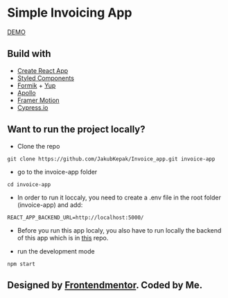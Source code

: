 # Simple Invoicing App

[DEMO](https://focused-stonebraker-2ab63c.netlify.app)

## Build with
- [Create React App](https://create-react-app.dev/)
- [Styled Components](https://styled-components.com/)
- [Formik](https://formik.org/) + [Yup](https://www.npmjs.com/package/yup)
- [Apollo](https://www.apollographql.com/)
- [Framer Motion](https://www.framer.com/motion/)
- [Cypress.io](https://www.cypress.io/)

## Want to run the project locally?

- Clone the repo   
```
git clone https://github.com/JakubKepak/Invoice_app.git invoice-app
```
- go to the invoice-app folder   
```
cd invoice-app   
```
- In order to run it loccaly, you need to create a .env file in the root folder (invoice-app) and add:
```
REACT_APP_BACKEND_URL=http://localhost:5000/
```
- Before you run this app localy, you also have to run locally the backend of this app which is in [this](https://github.com/JakubKepak/Invoice_app_backend) repo.

- run the development mode   
```
npm start
```


## Designed by [Frontendmentor](https://www.frontendmentor.io/). Coded by Me.

